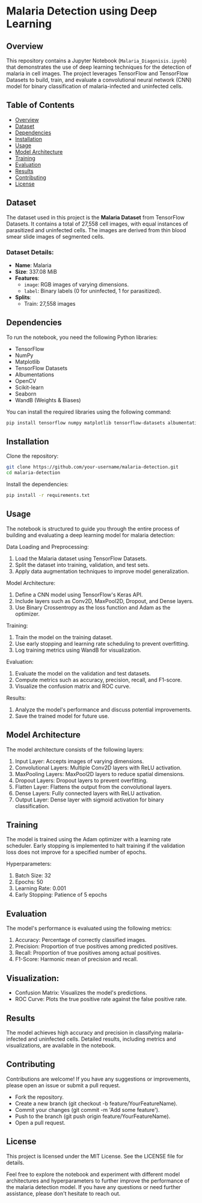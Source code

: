 # Malaria Detection using Deep Learning

## Overview

This repository contains a Jupyter Notebook (`Malaria_Diagonisis.ipynb`) that demonstrates the use of deep learning techniques for the detection of malaria in cell images. The project leverages TensorFlow and TensorFlow Datasets to build, train, and evaluate a convolutional neural network (CNN) model for binary classification of malaria-infected and uninfected cells.

## Table of Contents

- [Overview](#overview)
- [Dataset](#dataset)
- [Dependencies](#dependencies)
- [Installation](#installation)
- [Usage](#usage)
- [Model Architecture](#model-architecture)
- [Training](#training)
- [Evaluation](#evaluation)
- [Results](#results)
- [Contributing](#contributing)
- [License](#license)

## Dataset

The dataset used in this project is the **Malaria Dataset** from TensorFlow Datasets. It contains a total of 27,558 cell images, with equal instances of parasitized and uninfected cells. The images are derived from thin blood smear slide images of segmented cells.

### Dataset Details:
- **Name**: Malaria
- **Size**: 337.08 MiB
- **Features**:
  - `image`: RGB images of varying dimensions.
  - `label`: Binary labels (0 for uninfected, 1 for parasitized).
- **Splits**:
  - Train: 27,558 images

## Dependencies

To run the notebook, you need the following Python libraries:

- TensorFlow
- NumPy
- Matplotlib
- TensorFlow Datasets
- Albumentations
- OpenCV
- Scikit-learn
- Seaborn
- WandB (Weights & Biases)

You can install the required libraries using the following command:

```bash
pip install tensorflow numpy matplotlib tensorflow-datasets albumentations opencv-python scikit-learn seaborn wandb
```

## Installation


Clone the repository:

```bash
git clone https://github.com/your-username/malaria-detection.git
cd malaria-detection
```
Install the dependencies:

```bash
pip install -r requirements.txt
```

## Usage
The notebook is structured to guide you through the entire process of building and evaluating a deep learning model for malaria detection:

Data Loading and Preprocessing:
1. Load the Malaria dataset using TensorFlow Datasets.
2. Split the dataset into training, validation, and test sets.
3. Apply data augmentation techniques to improve model generalization.

Model Architecture:
1. Define a CNN model using TensorFlow's Keras API.
2. Include layers such as Conv2D, MaxPool2D, Dropout, and Dense layers.
3. Use Binary Crossentropy as the loss function and Adam as the optimizer.

Training:
1. Train the model on the training dataset.
2. Use early stopping and learning rate scheduling to prevent overfitting.
3. Log training metrics using WandB for visualization.

Evaluation:
1. Evaluate the model on the validation and test datasets.
2. Compute metrics such as accuracy, precision, recall, and F1-score.
3. Visualize the confusion matrix and ROC curve.

Results:
1. Analyze the model's performance and discuss potential improvements.
2. Save the trained model for future use.


## Model Architecture
The model architecture consists of the following layers:
1. Input Layer: Accepts images of varying dimensions.
2. Convolutional Layers: Multiple Conv2D layers with ReLU activation.
3. MaxPooling Layers: MaxPool2D layers to reduce spatial dimensions.
4. Dropout Layers: Dropout layers to prevent overfitting.
5. Flatten Layer: Flattens the output from the convolutional layers.
6. Dense Layers: Fully connected layers with ReLU activation.
7. Output Layer: Dense layer with sigmoid activation for binary classification.


## Training
The model is trained using the Adam optimizer with a learning rate scheduler. Early stopping is implemented to halt training if the validation loss does not improve for a specified number of epochs.

Hyperparameters:
1. Batch Size: 32
2. Epochs: 50
3. Learning Rate: 0.001
4. Early Stopping: Patience of 5 epochs

## Evaluation
The model's performance is evaluated using the following metrics:
1. Accuracy: Percentage of correctly classified images.
2. Precision: Proportion of true positives among predicted positives.
3. Recall: Proportion of true positives among actual positives.
4. F1-Score: Harmonic mean of precision and recall.

## Visualization:
- Confusion Matrix: Visualizes the model's predictions.
- ROC Curve: Plots the true positive rate against the false positive rate.

## Results
The model achieves high accuracy and precision in classifying malaria-infected and uninfected cells. Detailed results, including metrics and visualizations, are available in the notebook.

## Contributing
Contributions are welcome! If you have any suggestions or improvements, please open an issue or submit a pull request.
- Fork the repository.
- Create a new branch (git checkout -b feature/YourFeatureName).
- Commit your changes (git commit -m 'Add some feature').
- Push to the branch (git push origin feature/YourFeatureName).
- Open a pull request.

## License
This project is licensed under the MIT License. See the LICENSE file for details.

Feel free to explore the notebook and experiment with different model architectures and hyperparameters to further improve the performance of the malaria detection model. If you have any questions or need further assistance, please don't hesitate to reach out.
